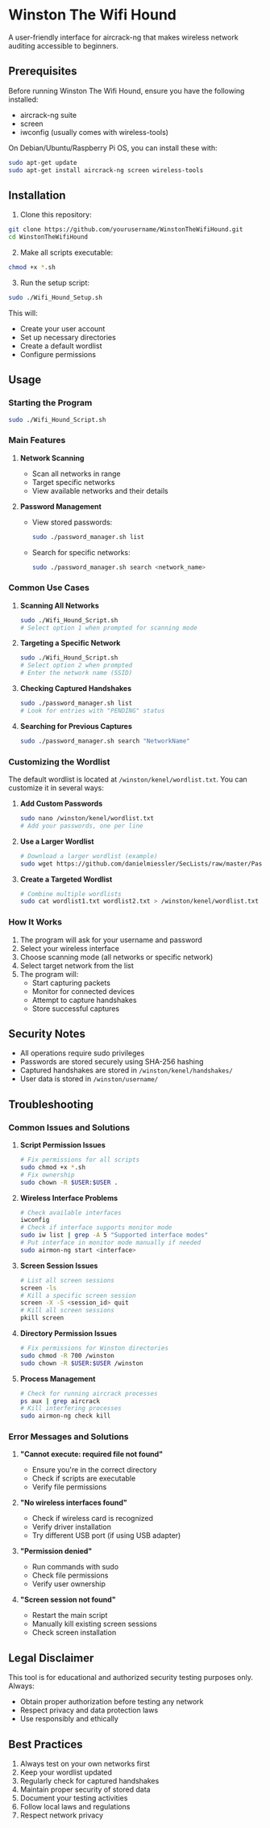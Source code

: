 # Winston The Wifi Hound

A user-friendly interface for aircrack-ng that makes wireless network auditing accessible to beginners.

## Prerequisites

Before running Winston The Wifi Hound, ensure you have the following installed:
- aircrack-ng suite
- screen
- iwconfig (usually comes with wireless-tools)

On Debian/Ubuntu/Raspberry Pi OS, you can install these with:
```bash
sudo apt-get update
sudo apt-get install aircrack-ng screen wireless-tools
```

## Installation

1. Clone this repository:
```bash
git clone https://github.com/yourusername/WinstonTheWifiHound.git
cd WinstonTheWifiHound
```

2. Make all scripts executable:
```bash
chmod +x *.sh
```

3. Run the setup script:
```bash
sudo ./Wifi_Hound_Setup.sh
```
This will:
- Create your user account
- Set up necessary directories
- Create a default wordlist
- Configure permissions

## Usage

### Starting the Program
```bash
sudo ./Wifi_Hound_Script.sh
```

### Main Features
1. **Network Scanning**
   - Scan all networks in range
   - Target specific networks
   - View available networks and their details

2. **Password Management**
   - View stored passwords:
     ```bash
     sudo ./password_manager.sh list
     ```
   - Search for specific networks:
     ```bash
     sudo ./password_manager.sh search <network_name>
     ```

### Common Use Cases

1. **Scanning All Networks**
   ```bash
   sudo ./Wifi_Hound_Script.sh
   # Select option 1 when prompted for scanning mode
   ```

2. **Targeting a Specific Network**
   ```bash
   sudo ./Wifi_Hound_Script.sh
   # Select option 2 when prompted
   # Enter the network name (SSID)
   ```

3. **Checking Captured Handshakes**
   ```bash
   sudo ./password_manager.sh list
   # Look for entries with "PENDING" status
   ```

4. **Searching for Previous Captures**
   ```bash
   sudo ./password_manager.sh search "NetworkName"
   ```

### Customizing the Wordlist

The default wordlist is located at `/winston/kenel/wordlist.txt`. You can customize it in several ways:

1. **Add Custom Passwords**
   ```bash
   sudo nano /winston/kenel/wordlist.txt
   # Add your passwords, one per line
   ```

2. **Use a Larger Wordlist**
   ```bash
   # Download a larger wordlist (example)
   sudo wget https://github.com/danielmiessler/SecLists/raw/master/Passwords/Common-Credentials/10-million-password-list-top-1000000.txt -O /winston/kenel/wordlist.txt
   ```

3. **Create a Targeted Wordlist**
   ```bash
   # Combine multiple wordlists
   sudo cat wordlist1.txt wordlist2.txt > /winston/kenel/wordlist.txt
   ```

### How It Works
1. The program will ask for your username and password
2. Select your wireless interface
3. Choose scanning mode (all networks or specific network)
4. Select target network from the list
5. The program will:
   - Start capturing packets
   - Monitor for connected devices
   - Attempt to capture handshakes
   - Store successful captures

## Security Notes
- All operations require sudo privileges
- Passwords are stored securely using SHA-256 hashing
- Captured handshakes are stored in `/winston/kenel/handshakes/`
- User data is stored in `/winston/username/`

## Troubleshooting

### Common Issues and Solutions

1. **Script Permission Issues**
   ```bash
   # Fix permissions for all scripts
   sudo chmod +x *.sh
   # Fix ownership
   sudo chown -R $USER:$USER .
   ```

2. **Wireless Interface Problems**
   ```bash
   # Check available interfaces
   iwconfig
   # Check if interface supports monitor mode
   sudo iw list | grep -A 5 "Supported interface modes"
   # Put interface in monitor mode manually if needed
   sudo airmon-ng start <interface>
   ```

3. **Screen Session Issues**
   ```bash
   # List all screen sessions
   screen -ls
   # Kill a specific screen session
   screen -X -S <session_id> quit
   # Kill all screen sessions
   pkill screen
   ```

4. **Directory Permission Issues**
   ```bash
   # Fix permissions for Winston directories
   sudo chmod -R 700 /winston
   sudo chown -R $USER:$USER /winston
   ```

5. **Process Management**
   ```bash
   # Check for running aircrack processes
   ps aux | grep aircrack
   # Kill interfering processes
   sudo airmon-ng check kill
   ```

### Error Messages and Solutions

1. **"Cannot execute: required file not found"**
   - Ensure you're in the correct directory
   - Check if scripts are executable
   - Verify file permissions

2. **"No wireless interfaces found"**
   - Check if wireless card is recognized
   - Verify driver installation
   - Try different USB port (if using USB adapter)

3. **"Permission denied"**
   - Run commands with sudo
   - Check file permissions
   - Verify user ownership

4. **"Screen session not found"**
   - Restart the main script
   - Manually kill existing screen sessions
   - Check screen installation

## Legal Disclaimer
This tool is for educational and authorized security testing purposes only. Always:
- Obtain proper authorization before testing any network
- Respect privacy and data protection laws
- Use responsibly and ethically

## Best Practices
1. Always test on your own networks first
2. Keep your wordlist updated
3. Regularly check for captured handshakes
4. Maintain proper security of stored data
5. Document your testing activities
6. Follow local laws and regulations
7. Respect network privacy
